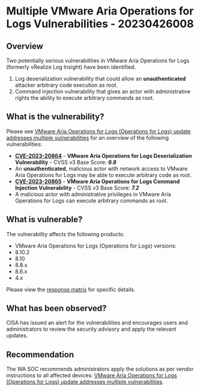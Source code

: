 # Multiple VMware Aria Operations for Logs Vulnerabilities - 20230426008

## Overview

Two potentially serious vulnerabilities in VMware Aria Operations for Logs (formerly vRealize Log Insight) have been identified.

1. Log deserialization vulnerability that could allow an **unauthenticated** attacker arbitrary code execution as root.
1. Command injection vulnerability that gives an actor with administrative rights the ability to execute arbitrary commands as root.

## What is the vulnerability?

Please see [VMware Aria Operations for Logs (Operations for Logs) update addresses multiple vulnerabilities](https://www.vmware.com/security/advisories/VMSA-2023-0007.html) for an overview of the following vulnerabilities:

- [**CVE-2023-20864**](https://cve.mitre.org/cgi-bin/cvename.cgi?name=CVE-2023-20864) - **VMware Aria Operations for Logs Deserialization Vulnerability** - CVSS v3 Base Score: ***9.8***
- An **unauthenticated**, malicious actor with network access to VMware Aria Operations for Logs may be able to execute arbitrary code as root.
- [**CVE-2023-20865**](https://cve.mitre.org/cgi-bin/cvename.cgi?name=CVE-2023-20865) - **VMware Aria Operations for Logs Command Injection Vulnerability** - CVSS v3 Base Score: ***7.2***
- A malicious actor with administrative privileges in VMware Aria Operations for Logs can execute arbitrary commands as root.

## What is vulnerable?

The vulnerability affects the following products:

- VMware Aria Operations for Logs (Operations for Logs) versions:
- 8.10.2
- 8.10
- 8.8.x
- 8.6.x
- 4.x

Please view the [response matrix](https://www.vmware.com/security/advisories/VMSA-2023-0007.html) for specific details.

## What has been observed?

CISA has issued an alert for the vulnerabilities and encourages users and administrators to review the security advisory and apply the relevant updates.

## Recommendation

The WA SOC recommends administrators apply the solutions as per vendor instructions to all affected devices: [VMware Aria Operations for Logs (Operations for Logs) update addresses multiple vulnerabilities](https://www.vmware.com/security/advisories/VMSA-2023-0007.html).
